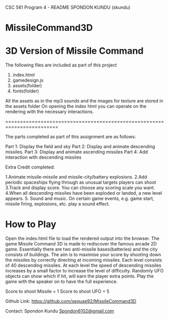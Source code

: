 
CSC 561 Program 4 - README 
SPONDON KUNDU (skundu)

# MissileCommand3D
3D Version of Missile Command
========================================================================
The following files are included as part of this project
1. index.html
2. gamedesign.js
3. assets(folder)
4. fonts(folder)

All the assets as in the mp3 sounds and the images for texture are stored in the assets folder
On opening the index html you can operate on the rendering with the necessary interactions.

========================================================================

The parts completed as part of this assignment are as follows:

Part 1: Display the field and sky
Part 2: Display and animate descending missiles.
Part 3: Display and animate ascending missiles
Part 4: Add interaction with descending missiles

Extra Credit completed:

1.Animate missile-missile and missile-city/battery explosions.
2.Add periodic spaceships flying through as unusual targets players can shoot
3.Track and display score. You can choose any scoring scale you want.
4.When all descending missiles have been exploded or landed, a new level appears.
5. Sound and music. On certain game events, e.g. game start, missile firing, explosions, etc. play a sound effect.


How to Play
===========================================================================

Open the index.html file to load the rendered output into the browser.
The game Missile Command 3D is made to rediscover the famous arcade 2D game.
Essentially  there are two anti-missile bases(batteries) and the city consists of buildings.
The aim is to maximise your score by shooting down the missiles by correctly directing at incoming missiles.
Each level consists of 40 descending missiles. At each level the speed of descending missiles increases by a small factor to increase the level of difficulty.
Randomly UFO objects can show which if hit, will earn the player extra points.
Play the game with the speaker on to have the full experience.

Score to shoot Missile = 1
Score to shoot UFO = 5

Github Link:
https://github.com/sequae92/MissileCommand3D

Contact: Spondon Kundu
Spondon6102@gmail.com

